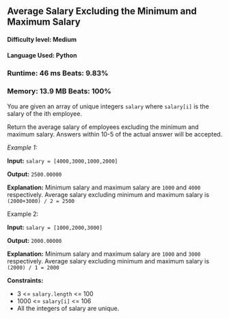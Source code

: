 ## Average Salary Excluding the Minimum and Maximum Salary

#### **Difficulty level:** Medium

#### **Language Used:** Python

### Runtime: 46 ms **Beats: 9.83%**
### Memory: 13.9 MB **Beats: 100%**

You are given an array of unique integers `salary` where `salary[i]` is the salary of the ith employee.

Return the average salary of employees excluding the minimum and maximum salary. Answers within 10-5 of the actual answer will be accepted.

*Example 1:*

**Input:** `salary = [4000,3000,1000,2000]`

**Output:** `2500.00000`

**Explanation:** Minimum salary and maximum salary are `1000` and `4000` respectively.
Average salary excluding minimum and maximum salary is `(2000+3000) / 2 = 2500`

Example 2:

**Input:** `salary = [1000,2000,3000]`

**Output:** `2000.00000`

**Explanation:** Minimum salary and maximum salary are `1000` and `3000` respectively.
Average salary excluding minimum and maximum salary is `(2000) / 1 = 2000`

**Constraints:**

- 3 <= `salary.length` <= 100
- 1000 <= `salary[i]` <= 106
- All the integers of salary are unique.